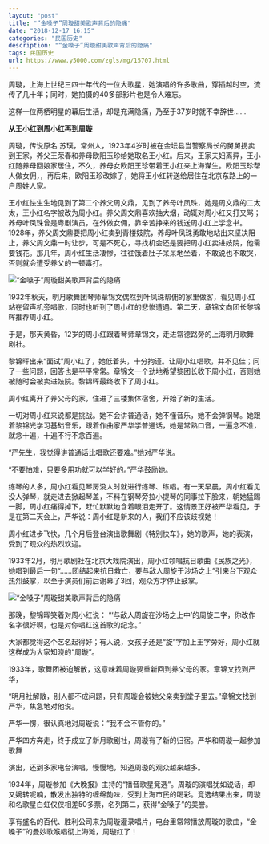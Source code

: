 ```yaml
---
layout: "post"
title: "“金嗓子”周璇甜美歌声背后的隐痛"
date: "2018-12-17 16:15"
categories: "民国历史"
description: "“金嗓子”周璇甜美歌声背后的隐痛"
tags: 民国历史
url: https://www.y5000.com/zgls/mg/15707.html
---
```






周璇，上海上世纪三四十年代的一位大歌星，她演唱的许多歌曲，穿插越时空，流传了几十年；同时，她拍摄的40多部影片也是令人难忘。

这样一位两栖明星的幕后生活，却是充满隐痛，乃至于37岁时就不幸辞世……

**从王小红到周小红再到周璇**

周璇，传说原名
苏璞，常州人，1923年4岁时被在金坛县当警察局长的舅舅拐卖到王家，养父王荣春和养母欧阳玉珍给她取名王小红。后来，王家夫妇离异，王小红随养母回娘家居住，不久，养母女欧阳王珍带着王小红来上海谋生。欧阳玉珍帮人做女佣，，再后来，欧阳玉珍改嫁了，她将王小红转送给居住在北京东路上的一户周姓人家。

王小红怯生生地见到了第二个养父周文鼎，见到了养母叶凤珠，她是周文鼎的二太太，王小红名字被改为周小红。养父周文鼎喜欢抽大烟，动辄对周小红又打又骂；养母叶凤珠曾是粤剧演员，在外做女佣，靠辛苦挣来的钱送周小红上学念书。1928年，养父周文鼎要把周小红卖到青楼妓院，养母叶凤珠勇敢地站出来坚决阻止，养父周文鼎一时让步，可是不死心，寻找机会还是要把周小红卖进妓院，他需要钱花。那几年，周小红生活凄惨，往往饿着肚子呆呆地坐着，不敢说也不敢哭，否则就会遭受养父的一顿毒打。

![“金嗓子”周璇甜美歌声背后的隐痛](/uploads/allimg/170302/6-1F302104159515.JPG)

1932年秋天，明月歌舞团琴师章锦文偶然到叶凤珠帮佣的家里做客，看见周小红站在留声机旁唱歌，同时也听到了周小红的悲惨遭遇。第二天，章锦文向团长黎锦晖推荐周小红。

于是，那天黄昏，12岁的周小红跟着琴师章锦文，走进常德路旁的上海明月歌舞剧社。

黎锦晖出来“面试”周小红了，她低着头，十分拘谨。让周小红唱歌，并不见佳；问了一些问题，回答也是平平常常。章锦文一个劲地希望黎团长收下周小红，否则她被随时会被卖进妓院。黎锦晖最终收下了周小红。

周小红离开了养父母的家，住进了三楼集体宿舍，开始了新的生活。

一切对周小红来说都是挑战。她不会讲普通话，她不懂音乐，她不会弹钢琴。她跟着黎锦光学习基础音乐，跟着作曲家严华学普通话，她是常熟口音，一遍念不准，就念十遍，十遍不行不念百遍。

“严先生，我觉得讲普通话比唱歌还要难。”她对严华说。

“不要怕难，只要多用功就可以学好的。”严华鼓励她。

练琴的人多，周小红看见琴房没人时就进行练琴、练唱。有一天早晨，周小红看见没人弹琴，就走进去掀起琴盖，不料在钢琴旁拉小提琴的同事拉下脸来，朝她猛踢一脚，周小红痛得掉下，赶忙默默地含着眼泪走开了。这情景正好被严华看见，于是在第二天会上，严华说：周小红是新来的人，我们不应该歧视她！

周小红进步飞快，几个月后登台演出歌舞剧《特别快车》，她的歌声，她的表演，受到了观众的热烈欢迎。

1933年2月，明月歌剧社在北京大戏院演出，周小红领唱抗日歌曲《民族之光》，她唱到最后一句“……团结起来抗日救亡，要与敌人周旋于沙场之上”引来台下观众热烈鼓掌，以至于演员们前后谢幕了3回，观众方才停止鼓掌。

![“金嗓子”周璇甜美歌声背后的隐痛](/uploads/allimg/170302/6-1F302104236254.JPG)

那晚，黎锦晖笑着对周小红说： “‘与敌人周旋在沙场之上中’的周旋二字，你改作名字很好啊，也是对你唱红这首歌的纪念。”

大家都觉得这个艺名起得好；有人说，女孩子还是“旋”字加上王字旁好，周小红就这样成为大家知晓的“周璇”。

1933年，歌舞团被迫解散，这意味着周璇要重新回到养父母的家。章锦文找到严华，

“明月社解散，别人都不成问题，只有周璇会被她父亲卖到堂子里去。”章锦文找到严华，焦急地对他说。

严华一愣，很认真地对周璇说：“我不会不管你的。”

严华四方奔走，终于成立了新月歌剧社，周璇有了新的归宿。严华和周璇一起参加歌舞

演出，还到多家电台演唱，慢慢地，知道周璇的观众越来越多。

1934年，周璇参加《大晚报》主持的“播音歌星竞选”。周璇的演唱犹如说话，却又婉转呢喃，散发出独特的缠绵韵味，受到上海市民的喝彩。竞选结果出来，周璇和名歌星白虹仅仅相差50多票，名列第二，获得“金嗓子”的美誉。

享有盛名的百代、胜利公司来为周璇灌录唱片，电台里常常播放周璇的歌曲，“金嗓子”的曼妙歌喉唱彻上海滩，周璇红了！
